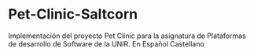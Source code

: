 # Pet-Clinic-Saltcorn
Implementación del proyecto Pet Clinic para la asignatura de Plataformas de desarrollo de Software de la UNIR. En Español Castellano
